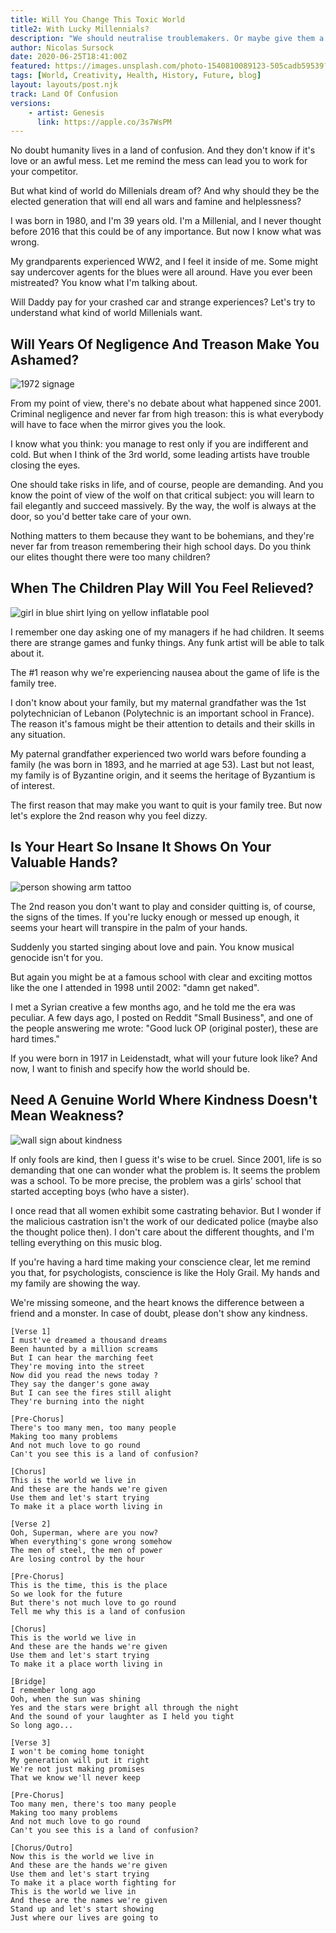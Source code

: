 ```yaml
---
title: Will You Change This Toxic World 
title2: With Lucky Millennials?
description: "We should neutralise troublemakers. Or maybe give them a job they are good at. This toxic world has got to change. Remember: neither too hot nor cold."
author: Nicolas Sursock
date: 2020-06-25T18:41:00Z
featured: https://images.unsplash.com/photo-1540810089123-505cadb59539?ixlib=rb-4.0.3&ixid=MnwxMjA3fDB8MHxwaG90by1wYWdlfHx8fGVufDB8fHx8&auto=format&fit=crop
tags: [World, Creativity, Health, History, Future, blog]
layout: layouts/post.njk
track: Land Of Confusion
versions:
    - artist: Genesis
      link: https://apple.co/3s7WsPM
---
```


No doubt humanity lives in a land of confusion. And they don't know if it's love or an awful mess. Let me remind the mess can lead you to work for your competitor.

But what kind of world do Millenials dream of? And why should they be the elected generation that will end all wars and famine and helplessness?

I was born in 1980, and I'm 39 years old. I'm a Millenial, and I never thought before 2016 that this could be of any importance. But now I know what was wrong.

My grandparents experienced WW2, and I feel it inside of me. Some might say undercover agents for the blues were all around. Have you ever been mistreated? You know what I'm talking about.

Will Daddy pay for your crashed car and strange experiences? Let's try to understand what kind of world Millenials want.

## Will Years Of Negligence And Treason Make You Ashamed?

<aside class="md:-mr-56 md:float-right w-full md:w-2/3 md:px-8">
  <img x-intersect.once.ratio-0="$el.src = $el.dataset.src" class="rounded-lg" alt="1972 signage" data-src="https://images.unsplash.com/photo-1557070151-f9383fa00c17?ixlib=rb-4.0.3&ixid=MnwxMjA3fDB8MHxwaG90by1wYWdlfHx8fGVufDB8fHx8&auto=format&fit=crop&q=80&w=800&h=600">
</aside>

From my point of view, there's no debate about what happened since 2001. Criminal negligence and never far from high treason: this is what everybody will have to face when the mirror gives you the look.

I know what you think: you manage to rest only if you are indifferent and cold. But when I think of the 3rd world, some leading artists have trouble closing the eyes.

One should take risks in life, and of course, people are demanding. And you know the point of view of the wolf on that critical subject: you will learn to fail elegantly and succeed massively. By the way, the wolf is always at the door, so you'd better take care of your own.

Nothing matters to them because they want to be bohemians, and they're never far from treason remembering their high school days. Do you think our elites thought there were too many children?

## When The Children Play Will You Feel Relieved?

<aside class="md:-ml-56 md:float-left w-full md:w-2/3 md:px-8">
  <img x-intersect.once.ratio-0="$el.src = $el.dataset.src" class="rounded-lg" alt="girl in blue shirt lying on yellow inflatable pool" data-src="https://images.unsplash.com/photo-1621354598022-16599af1b8b2?ixlib=rb-1.2.1&ixid=MnwxMjA3fDB8MHxwaG90by1wYWdlfHx8fGVufDB8fHx8&auto=format&fit=crop&q=80&w=800&h=600">
</aside>

I remember one day asking one of my managers if he had children. It seems there are strange games and funky things. Any funk artist will be able to talk about it.

The #1 reason why we're experiencing nausea about the game of life is the family tree.

I don't know about your family, but my maternal grandfather was the 1st polytechnician of Lebanon (Polytechnic is an important school in France). The reason it's famous might be their attention to details and their skills in any situation.

My paternal grandfather experienced two world wars before founding a family (he was born in 1893, and he married at age 53). Last but not least, my family is of Byzantine origin, and it seems the heritage of Byzantium is of interest.

The first reason that may make you want to quit is your family tree. But now let's explore the 2nd reason why you feel dizzy.

## Is Your Heart So Insane It Shows On Your Valuable Hands?

<aside class="md:-mr-56 md:float-right w-full md:w-2/3 md:px-8">
  <img x-intersect.once.ratio-0="$el.src = $el.dataset.src" class="rounded-lg" alt="person showing arm tattoo" data-src="https://images.unsplash.com/photo-1530785404354-f4ed0206a0d1?ixlib=rb-1.2.1&ixid=MnwxMjA3fDB8MHxwaG90by1wYWdlfHx8fGVufDB8fHx8&auto=format&fit=crop&q=80&w=800&h=600">
</aside>

The 2nd reason you don't want to play and consider quitting is, of course, the signs of the times. If you're lucky enough or messed up enough, it seems your heart will transpire in the palm of your hands.

Suddenly you started singing about love and pain. You know musical genocide isn't for you.

But again you might be at a famous school with clear and exciting mottos like the one I attended in 1998 until 2002: "damn get naked".

I met a Syrian creative a few months ago, and he told me the era was peculiar. A few days ago, I posted on Reddit "Small Business", and one of the people answering me wrote: "Good luck OP (original poster), these are hard times."

If you were born in 1917 in Leidenstadt, what will your future look like? And now, I want to finish and specify how the world should be.

## Need A Genuine World Where Kindness Doesn't Mean Weakness?

<aside class="md:-ml-56 md:float-left w-full md:w-2/3 md:px-8">
  <img x-intersect.once.ratio-0="$el.src = $el.dataset.src" class="rounded-lg" alt="wall sign about kindness" data-src="https://images.unsplash.com/photo-1602973507597-0cb4b3551a19?ixlib=rb-4.0.3&ixid=MnwxMjA3fDB8MHxwaG90by1wYWdlfHx8fGVufDB8fHx8&auto=format&fit=crop&q=80&w=800&h=600">
</aside>

If only fools are kind, then I guess it's wise to be cruel. Since 2001, life is so demanding that one can wonder what the problem is. It seems the problem was a school. To be more precise, the problem was a girls' school that started accepting boys (who have a sister).

I once read that all women exhibit some castrating behavior. But I wonder if the malicious castration isn't the work of our dedicated police (maybe also the thought police then). I don't care about the different thoughts, and I'm telling everything on this music blog.

If you're having a hard time making your conscience clear, let me remind you that, for psychologists, conscience is like the Holy Grail. My hands and my family are showing the way.

We're missing someone, and the heart knows the difference between a friend and a monster. In case of doubt, please don't show any kindness.

```
[Verse 1]
I must've dreamed a thousand dreams
Been haunted by a million screams
But I can hear the marching feet
They're moving into the street
Now did you read the news today ?
They say the danger's gone away
But I can see the fires still alight
They're burning into the night

[Pre-Chorus]
There's too many men, too many people
Making too many problems
And not much love to go round
Can't you see this is a land of confusion?

[Chorus]
This is the world we live in
And these are the hands we're given
Use them and let's start trying
To make it a place worth living in

[Verse 2]
Ooh, Superman, where are you now?
When everything's gone wrong somehow
The men of steel, the men of power
Are losing control by the hour

[Pre-Chorus]
This is the time, this is the place
So we look for the future
But there's not much love to go round
Tell me why this is a land of confusion

[Chorus]
This is the world we live in
And these are the hands we're given
Use them and let's start trying
To make it a place worth living in

[Bridge]
I remember long ago
Ooh, when the sun was shining
Yes and the stars were bright all through the night
And the sound of your laughter as I held you tight
So long ago...

[Verse 3]
I won't be coming home tonight
My generation will put it right
We're not just making promises
That we know we'll never keep

[Pre-Chorus]
Too many men, there's too many people
Making too many problems
And not much love to go round
Can't you see this is a land of confusion?

[Chorus/Outro]
Now this is the world we live in
And these are the hands we're given
Use them and let's start trying
To make it a place worth fighting for
This is the world we live in
And these are the names we're given
Stand up and let's start showing
Just where our lives are going to
```

